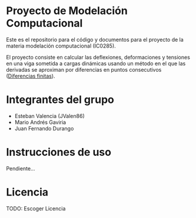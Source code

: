 # Proyecto de Modelación Computacional

Este es el repositorio para el código y documentos para el proyecto de la materia modelación computacional (IC0285).

El proyecto consiste en calcular  las deflexiones, deformaciones y tensiones en una viga sometida a cargas dinámicas usando un método en el que las derivadas se aproximan por diferencias en puntos consecutivos ([Diferencias finitas](https://en.wikipedia.org/wiki/Finite_difference_method)).

# Integrantes del grupo

- Esteban Valencia (JValen86)
- Mario Andrés Gaviria
- Juan Fernando Durango

# Instrucciones de uso

Pendiente...


# Licencia

TODO: Escoger Licencia
